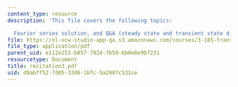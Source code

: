 ```yaml
---
content_type: resource
description: 'This file covers the following topics:

  Fourier series solution, and Q&A (steady state and transient state diffusion).'
file: https://ol-ocw-studio-app-qa.s3.amazonaws.com/courses/3-185-transport-phenomena-in-materials-engineering-fall-2003/d9abff527d0533d61bfc5a2987c531ce_recitation3.pdf
file_type: application/pdf
parent_uid: e112e253-b057-792d-7b59-6b0e8e9b7231
resourcetype: Document
title: recitation3.pdf
uid: d9abff52-7d05-33d6-1bfc-5a2987c531ce
---
```

